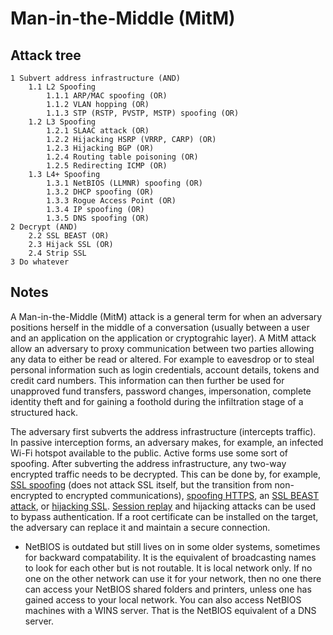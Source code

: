 # Man-in-the-Middle (MitM)

## Attack tree

```text
1 Subvert address infrastructure (AND)
    1.1 L2 Spoofing 
        1.1.1 ARP/MAC spoofing (OR)
        1.1.2 VLAN hopping (OR)
        1.1.3 STP (RSTP, PVSTP, MSTP) spoofing (OR)
    1.2 L3 Spoofing 
        1.2.1 SLAAC attack (OR)
        1.2.2 Hijacking HSRP (VRRP, CARP) (OR)
        1.2.3 Hijacking BGP (OR)
        1.2.4 Routing table poisoning (OR)
        1.2.5 Redirecting ICMP (OR)
    1.3 L4+ Spoofing
        1.3.1 NetBIOS (LLMNR) spoofing (OR)
        1.3.2 DHCP spoofing (OR)
        1.3.3 Rogue Access Point (OR)
        1.3.4 IP spoofing (OR)
        1.3.5 DNS spoofing (OR)
2 Decrypt (AND)
    2.2 SSL BEAST (OR)
    2.3 Hijack SSL (OR)
    2.4 Strip SSL
3 Do whatever 
```

## Notes

A Man-in-the-Middle (MitM) attack is a general term for when an adversary positions herself in the middle of a 
conversation (usually between a user and an application on the application or cryptograhic layer). A MitM attack 
allow an adversary to proxy communication between two parties allowing any data to either be read or altered. For 
example to eavesdrop or to steal personal information such as login credentials, account details, tokens and credit 
card numbers. This information can then further be used for unapproved fund transfers, password changes, impersonation, 
complete identity theft and for gaining a foothold during the infiltration stage of a structured hack.

The adversary first subverts the address infrastructure (intercepts traffic). In passive interception forms, an 
adversary makes, for example, an infected Wi-Fi hotspot available to the public. Active forms use some sort of spoofing. 
After subverting the address infrastructure, any two-way encrypted traffic needs to be decrypted. This can be done by, 
for example, [SSL spoofing](../http/SSL-stripping.md) (does not attack SSL itself, but the transition from non-encrypted to 
encrypted communications), [spoofing HTTPS](../http/HTTPS-spoofing.md), an [SSL BEAST attack](../http/SSL-beast.md), or 
[hijacking SSL](../tcp-ip/SSL-hijacking.md). [Session replay](../tcp-ip/Replay-attack.md) and hijacking attacks can be used to bypass 
authentication. If a root certificate can be installed on the target, the adversary can replace it and maintain a secure connection.
 
* NetBIOS is outdated but still lives on in some older systems, sometimes for backward compatability. It is the equivalent of broadcasting names to look for each other but is not routable. It is local network only. If no one on the other network can use it for your network, then no one there can access your NetBIOS shared folders and printers, unless one has gained access to your local network. You can also access NetBIOS machines with a WINS server. That is the NetBIOS equivalent of a DNS server.


